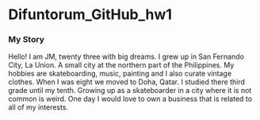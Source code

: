 # Difuntorum_GitHub_hw1


### My Story 

Hello! I am JM, twenty three with big dreams. I grew up in San Fernando City, La Union. A small city at the northern part of the Philippines. My hobbies are skateboarding, music, painting and I also curate vintage clothes. When I was eight we moved to Doha, Qatar. I studied there third grade until my tenth. Growing up as a skateboarder in a city where it is not common is weird. One day I would love to own a business that is related to all of my interests. 
